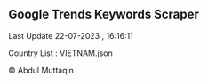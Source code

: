 

## Google Trends Keywords Scraper 
 
Last Update 22-07-2023 , 16:16:11

Country List :
VIETNAM.json



© Abdul Muttaqin 
